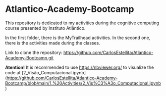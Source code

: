 # Atlantico-Academy-Bootcamp
This repository is dedicated to my activities during the cognitive computing course presented by Instituto Atlântico.

In the first folder, there is the MyTrailhead activities. In the second one, there is the activities made during the classes.

Link to clone the repository: https://github.com/CarlosEstellita/Atlantico-Academy-Bootcamp.git


**Atention!** It is recommended to use https://nbviewer.org/ to visualize the code at [2_Visão_Computacional.ipynb] (https://github.com/CarlosEstellita/Atlantico-Academy-Bootcamp/blob/main/1.%20Activities/2_Vis%C3%A3o_Computacional.ipynb)
